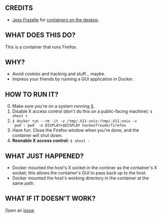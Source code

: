 ## CREDITS
* [Jess Frazelle](https://github.com/jfrazelle) for [containers on the deskop](https://blog.jessfraz.com/post/docker-containers-on-the-desktop/).

## WHAT DOES THIS DO?
This is a container that runs Firefox.

## WHY?
* Avoid cookies and tracking and stuff... maybe.
* Impress your friends by running a GUI application in Docker.

## HOW TO RUN IT?
0. Make sure you're on a system running [X](https://en.wikipedia.org/wiki/X_Window_System).
1. Disable X access control (don't do this on a public-facing machine): `$ xhost +`
2. ``$ docker run --rm -it -v /tmp/.X11-unix:/tmp/.X11-unix -v `pwd`:`pwd` -e DISPLAY=$DISPLAY hackenfreude/firefox``
3. Have fun. Close the Firefox window when you're done, and the container will shut down.
4. __Reenable X access control:__ `$ xhost -`

## WHAT JUST HAPPENED?
* Docker mounted the host's X socket in the continer as the container's X socket; this allows the container's GUI to pass back up to the host.
* Docker mounted the host's working directory in the container at the same path.

## WHAT IF IT DOESN'T WORK?
Open an [issue](https://github.com/hackenfreude/docker-firefox/issues/new).
